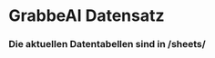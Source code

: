 










































































































































































































































































































































# GrabbeAI Datensatz





### Die aktuellen Datentabellen sind in /sheets/


